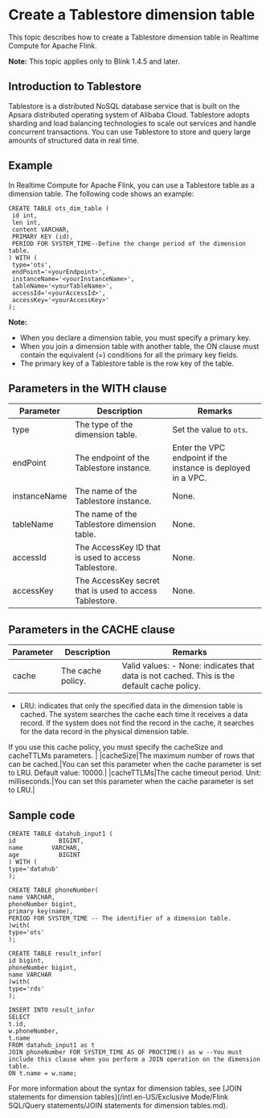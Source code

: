 # Create a Tablestore dimension table

This topic describes how to create a Tablestore dimension table in Realtime Compute for Apache Flink.

**Note:** This topic applies only to Blink 1.4.5 and later.

## Introduction to Tablestore

Tablestore is a distributed NoSQL database service that is built on the Apsara distributed operating system of Alibaba Cloud. Tablestore adopts sharding and load balancing technologies to scale out services and handle concurrent transactions. You can use Tablestore to store and query large amounts of structured data in real time.

## Example

In Realtime Compute for Apache Flink, you can use a Tablestore table as a dimension table. The following code shows an example:

```
CREATE TABLE ots_dim_table (
 id int,
 len int,
 content VARCHAR,
 PRIMARY KEY (id),
 PERIOD FOR SYSTEM_TIME--Define the change period of the dimension table.
) WITH (
 type='ots',
 endPoint='<yourEndpoint>',
 instanceName='<yourInstanceName>',
 tableName='<yourTableName>',
 accessId='<yourAccessId>',
 accessKey='<yourAccessKey>'
);
```

**Note:**

-   When you declare a dimension table, you must specify a primary key.
-   When you join a dimension table with another table, the ON clause must contain the equivalent \(=\) conditions for all the primary key fields.
-   The primary key of a Tablestore table is the row key of the table.

## Parameters in the WITH clause

|Parameter|Description|Remarks|
|---------|-----------|-------|
|type|The type of the dimension table.|Set the value to `ots`.|
|endPoint|The endpoint of the Tablestore instance.|Enter the VPC endpoint if the instance is deployed in a VPC.|
|instanceName|The name of the Tablestore instance.|None.|
|tableName|The name of the Tablestore dimension table.|None.|
|accessId|The AccessKey ID that is used to access Tablestore.|None.|
|accessKey|The AccessKey secret that is used to access Tablestore.|None.|

## Parameters in the CACHE clause

|Parameter|Description|Remarks|
|---------|-----------|-------|
|cache|The cache policy.|Valid values: -   None: indicates that data is not cached. This is the default cache policy.
-   LRU: indicates that only the specified data in the dimension table is cached. The system searches the cache each time it receives a data record. If the system does not find the record in the cache, it searches for the data record in the physical dimension table.

If you use this cache policy, you must specify the cacheSize and cacheTTLMs parameters. |
|cacheSize|The maximum number of rows that can be cached.|You can set this parameter when the cache parameter is set to LRU. Default value: 10000.|
|cacheTTLMs|The cache timeout period. Unit: milliseconds.|You can set this parameter when the cache parameter is set to LRU.|

## Sample code

```
CREATE TABLE datahub_input1 (
id            BIGINT,
name        VARCHAR,
age           BIGINT
) WITH (
type='datahub'
);

CREATE TABLE phoneNumber(
name VARCHAR,
phoneNumber bigint,
primary key(name),
PERIOD FOR SYSTEM_TIME -- The identifier of a dimension table.
)with(
type='ots'
);

CREATE TABLE result_infor(
id bigint,
phoneNumber bigint,
name VARCHAR
)with(
type='rds'
);

INSERT INTO result_infor
SELECT
t.id,
w.phoneNumber,
t.name
FROM datahub_input1 as t
JOIN phoneNumber FOR SYSTEM_TIME AS OF PROCTIME() as w --You must include this clause when you perform a JOIN operation on the dimension table.
ON t.name = w.name;     
```

For more information about the syntax for dimension tables, see [JOIN statements for dimension tables](/intl.en-US/Exclusive Mode/Flink SQL/Query statements/JOIN statements for dimension tables.md).

